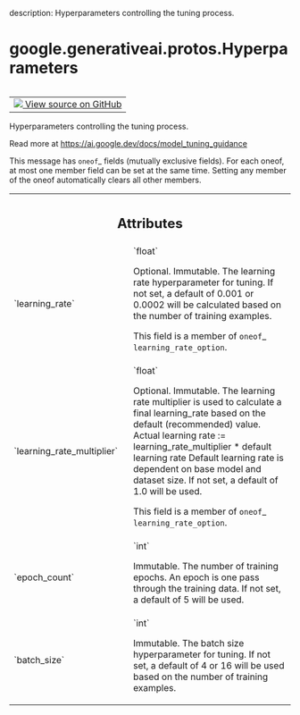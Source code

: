 description: Hyperparameters controlling the tuning process.

<div itemscope itemtype="http://developers.google.com/ReferenceObject">
<meta itemprop="name" content="google.generativeai.protos.Hyperparameters" />
<meta itemprop="path" content="Stable" />
</div>

# google.generativeai.protos.Hyperparameters

<!-- Insert buttons and diff -->

<table class="tfo-notebook-buttons tfo-api nocontent" align="left">
<td>
  <a target="_blank" href="https://github.com/googleapis/google-cloud-python/tree/main/packages/google-ai-generativelanguage/google/ai/generativelanguage_v1beta/types/tuned_model.py#L270-L331">
    <img src="https://www.tensorflow.org/images/GitHub-Mark-32px.png" />
    View source on GitHub
  </a>
</td>
</table>



Hyperparameters controlling the tuning process.

<!-- Placeholder for "Used in" -->
 Read more at
https://ai.google.dev/docs/model_tuning_guidance

This message has `oneof`_ fields (mutually exclusive fields).
For each oneof, at most one member field can be set at the same time.
Setting any member of the oneof automatically clears all other
members.




<!-- Tabular view -->
 <table class="responsive fixed orange">
<colgroup><col width="214px"><col></colgroup>
<tr><th colspan="2"><h2 class="add-link">Attributes</h2></th></tr>

<tr>
<td>
`learning_rate`<a id="learning_rate"></a>
</td>
<td>
`float`

Optional. Immutable. The learning rate
hyperparameter for tuning. If not set, a default
of 0.001 or 0.0002 will be calculated based on
the number of training examples.

This field is a member of `oneof`_ ``learning_rate_option``.
</td>
</tr><tr>
<td>
`learning_rate_multiplier`<a id="learning_rate_multiplier"></a>
</td>
<td>
`float`

Optional. Immutable. The learning rate multiplier is used to
calculate a final learning_rate based on the default
(recommended) value. Actual learning rate :=
learning_rate_multiplier \* default learning rate Default
learning rate is dependent on base model and dataset size.
If not set, a default of 1.0 will be used.

This field is a member of `oneof`_ ``learning_rate_option``.
</td>
</tr><tr>
<td>
`epoch_count`<a id="epoch_count"></a>
</td>
<td>
`int`

Immutable. The number of training epochs. An
epoch is one pass through the training data. If
not set, a default of 5 will be used.

</td>
</tr><tr>
<td>
`batch_size`<a id="batch_size"></a>
</td>
<td>
`int`

Immutable. The batch size hyperparameter for
tuning. If not set, a default of 4 or 16 will be
used based on the number of training examples.

</td>
</tr>
</table>



